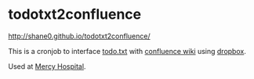 # todotxt2confluence

<http://shane0.github.io/todotxt2confluence/>

This is a cronjob to interface [todo.txt](http://todotxt.com/) with [confluence wiki](https://www.atlassian.com/software/confluence) using [dropbox](https://www.dropbox.com/).

Used at [Mercy Hospital](https://www.mercyiowacity.org/).


